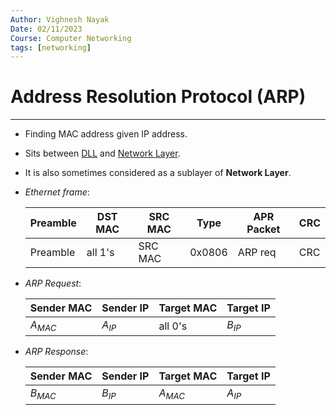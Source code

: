 ```yaml
---
Author: Vighnesh Nayak
Date: 02/11/2023
Course: Computer Networking
tags: [networking]
---
```

# Address Resolution Protocol (ARP)
---
- Finding MAC address given IP address.
- Sits between [DLL](DLL.md) and [Network Layer](Network%20Layer.md).
- It is also sometimes considered as a sublayer of **Network Layer**.
-  *Ethernet frame*: 
	
	| Preamble | DST MAC | SRC MAC | Type | APR Packet | CRC |
	| -------- | ------- | ------- | ---- | ---------- | --- |
	| Preamble |  all 1's | SRC MAC |   0x0806   |  ARP req |CRC|

- *ARP Request*:
	 
	| Sender MAC | Sender IP | Target MAC | Target IP |
	| ---------- | --------- | ---------- | --------- |
	| $A_{MAC}$  | $A_{IP}$  | all 0's    | $B_{IP}$  |

- *ARP Response*:
	
	| Sender MAC | Sender IP | Target MAC | Target IP |
	| ---------- | --------- | ---------- | --------- |
	| $B_{MAC}$  | $B_{IP}$  | $A_{MAC}$    | $A_{IP}$  |

